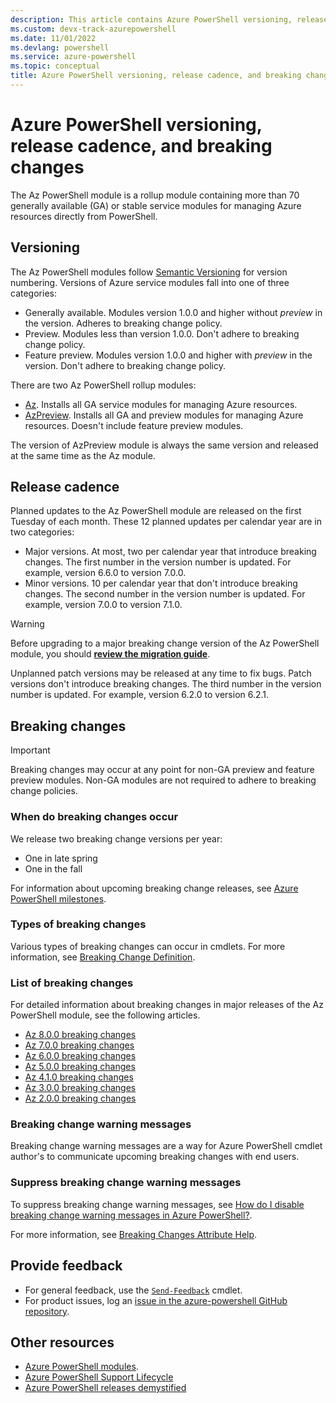 ```yaml
---
description: This article contains Azure PowerShell versioning, release cadence, and breaking change information for the Az PowerShell module.
ms.custom: devx-track-azurepowershell
ms.date: 11/01/2022
ms.devlang: powershell
ms.service: azure-powershell
ms.topic: conceptual
title: Azure PowerShell versioning, release cadence, and breaking changes
---
```


# Azure PowerShell versioning, release cadence, and breaking changes

The Az PowerShell module is a rollup module containing more than 70 generally available (GA) or
stable service modules for managing Azure resources directly from PowerShell.

## Versioning

The Az PowerShell modules follow [Semantic Versioning](https://semver.org/) for version numbering.
Versions of Azure service modules fall into one of three categories:

- Generally available. Modules version 1.0.0 and higher without _preview_ in the version. Adheres to
  breaking change policy.
- Preview. Modules less than version 1.0.0. Don't adhere to breaking change policy.
- Feature preview. Modules version 1.0.0 and higher with _preview_ in the version. Don't adhere to
  breaking change policy.

There are two Az PowerShell rollup modules:

- [Az](https://www.powershellgallery.com/packages/Az/). Installs all GA service modules for managing
  Azure resources.
- [AzPreview](https://www.powershellgallery.com/packages/AzPreview/). Installs all GA and preview
  modules for managing Azure resources. Doesn't include feature preview modules.

The version of AzPreview module is always the same version and released at the same time as the Az
module.

## Release cadence

Planned updates to the Az PowerShell module are released on the first Tuesday of each month. These
12 planned updates per calendar year are in two categories:

- Major versions. At most, two per calendar year that introduce breaking changes. The first number
  in the version number is updated. For example, version 6.6.0 to version 7.0.0.
- Minor versions. 10 per calendar year that don't introduce breaking changes. The second number in
  the version number is updated. For example, version 7.0.0 to version 7.1.0.

> [!WARNING]
> Before upgrading to a major breaking change version of the Az PowerShell module, you should
> [**review the migration guide**](https://aka.ms/azps-migration-latest).

Unplanned patch versions may be released at any time to fix bugs. Patch versions don't introduce
breaking changes. The third number in the version number is updated. For example, version 6.2.0 to
version 6.2.1.

## Breaking changes

> [!IMPORTANT]
> Breaking changes may occur at any point for non-GA preview and feature preview modules. Non-GA
> modules are not required to adhere to breaking change policies.

### When do breaking changes occur

We release two breaking change versions per year:

- One in late spring
- One in the fall

For information about upcoming breaking change releases, see [Azure PowerShell milestones](https://github.com/Azure/azure-powershell/milestones).

### Types of breaking changes

Various types of breaking changes can occur in cmdlets. For more information, see
[Breaking Change Definition](https://github.com/Azure/azure-powershell/blob/preview/documentation/breaking-changes/breaking-changes-definition.md).

### List of breaking changes

For detailed information about breaking changes in major releases of the Az PowerShell module, see
the following articles.

- [Az 8.0.0 breaking changes](migrate-az-8.0.0.md)
- [Az 7.0.0 breaking changes](migrate-az-7.0.0.md)
- [Az 6.0.0 breaking changes](migrate-az-6.0.0.md)
- [Az 5.0.0 breaking changes](migrate-az-5.0.0.md)
- [Az 4.1.0 breaking changes](migrate-az-4.1.0.md)
- [Az 3.0.0 breaking changes](migrate-az-3.0.0.md)
- [Az 2.0.0 breaking changes](migrate-az-2.0.0.md)

### Breaking change warning messages

Breaking change warning messages are a way for Azure PowerShell cmdlet author's to communicate
upcoming breaking changes with end users.

### Suppress breaking change warning messages

To suppress breaking change warning messages, see
[How do I disable breaking change warning messages in Azure PowerShell?](/powershell/azure/faq#how-do-i-disable-breaking-change-warning-messages-in-azure-powershell-).

For more information, see
[Breaking Changes Attribute Help](https://github.com/Azure/azure-powershell/blob/preview/documentation/breaking-changes/breaking-changes-attribute-help.md#supress-the-breaking-change-messages-at-runtime).

## Provide feedback

- For general feedback, use the [`Send-Feedback`](/powershell/module/azurerm.profile/send-feedback) cmdlet.
- For product issues, log an [issue in the azure-powershell GitHub repository](https://github.com/Azure/azure-powershell/issues).

## Other resources

- [Azure PowerShell modules](https://github.com/Azure/azure-powershell/blob/main/documentation/azure-powershell-modules.md).
- [Azure PowerShell Support Lifecycle](azureps-support-lifecycle.md)
- [Azure PowerShell releases demystified](https://techcommunity.microsoft.com/t5/azure-tools-blog/azure-powershell-releases-demystified/ba-p/1609863)
